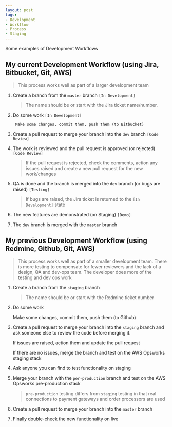```yaml
---
layout: post
tags:
- Development
- Workflow
- Process
- Staging
---
```

Some examples of Development Workflows

## My current Development Workflow (using Jira, Bitbucket, Git, AWS)

> This process works well as part of a larger development team

1. Create a branch from the `master` branch `[In Development]`

    > The name should be or start with the Jira ticket name/number.

2. Do some work `[In Development]`

        Make some changes, commit them, push them (to Bitbucket)

3. Create a pull request to merge your branch into the `dev` branch `[Code Review]`

4. The work is reviewed and the pull request is approved (or rejected) `[Code Review]`

    > If the pull request is rejected, check the comments, action any issues raised and create a new pull request for the new work/changes

5. QA is done and the branch is merged into the `dev` branch (or bugs are raised) `[Testing]`

    > If bugs are raised, the Jira ticket is returned to the `[In Development]` state

6. The new features are demonstrated (on Staging) `[Demo]`

7. The `dev` branch is merged with the `master` branch

## My previous Development Workflow (using Redmine, Github, Git, AWS)

> This process works well as part of a smaller development team. There is more testing to compensate for fewer reviewers and the lack of a design, QA and dev-ops team. The developer does more of the testing and dev ops work

1. Create a branch from the `staging` branch

    > The name should be or start with the Redmine ticket number

2. Do some work

    Make some changes, commit them, push them (to Github)

3. Create a pull request to merge your branch into the `staging` branch and ask someone else to review the code before merging it.

    If issues are raised, action them and update the pull request

    If there are no issues, merge the branch and test on the AWS Opsworks staging stack

5. Ask anyone you can find to test functionality on staging

6. Merge your branch with the `per-production` branch and test on the AWS Opsworks pre-production stack

    > `pre-production` testing differs from `staging` testing in that real connections to payment gateways and order processors are used

7. Create a pull request to merge your branch into the `master` branch

8. Finally double-check the new functionality on live